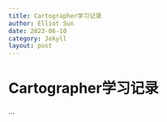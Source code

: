 ```yaml
---
title: Cartographer学习记录
author: Elliot Sun
date: 2023-06-10
category: Jekyll
layout: post
---  
```

# Cartographer学习记录
...  
  
